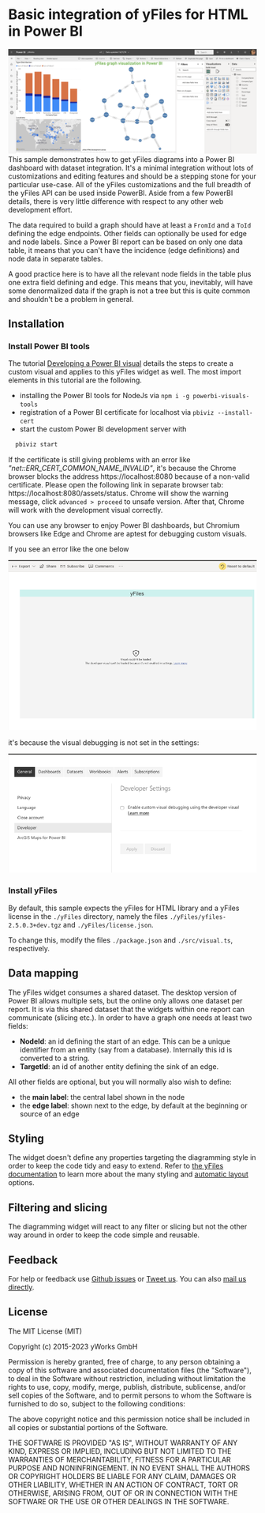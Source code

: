 # Basic integration of yFiles for HTML in Power BI

![](./assets/SampleDashboard.png)
This sample demonstrates how to get yFiles diagrams into a Power BI dashboard with dataset integration. It's a minimal integration without lots of customizations and editing features and should be a stepping stone for your particular use-case. All of the yFiles customizations and the full breadth of the yFiles API can be used inside PowerBI. Aside from a few PowerBI details, there is very little difference with respect to any other web development effort.  

The data required to build a graph should have at least a `FromId` and a `ToId` defining the edge endpoints. Other fields can optionally be used for edge and node labels. Since a Power BI report can be based on only one data table, it means that you can't have the incidence (edge definitions) and node data in separate tables.

A good practice here is to have all the relevant node fields in the table plus one extra field defining and edge. This means that you, inevitably, will have some denormalized data if the graph is not a tree but this is quite common and shouldn't be a problem in general.

## Installation

### Install Power BI tools

The tutorial [Developing a Power BI visual](https://docs.microsoft.com/en-us/power-bi/developer/custom-visual-develop-tutorial) details the steps to create a custom visual and applies to this yFiles widget as well.
The most import elements in this tutorial are the following.

- installing the Power BI tools for NodeJs via `npm i -g powerbi-visuals-tools`
- registration of a Power BI certificate for localhost via `pbiviz --install-cert`
- start the custom Power BI development server with
```bash
  pbiviz start
```

If the certificate is still giving problems with an error like *"net::ERR_CERT_COMMON_NAME_INVALID"*, it's because the Chrome browser blocks the address https://localhost:8080 because of a non-valid certificate.
Please open the following link in separate browser tab: https://localhost:8080/assets/status. Chrome will show the warning message, click `advanced > proceed` to unsafe version. After that, Chrome will work with the development visual correctly.

You can use any browser to enjoy Power BI dashboards, but Chromium browsers like Edge and Chrome are aptest for debugging custom visuals.

If you see an error like the one below

![](./assets/DeveloperNotEnabledError.png)

it's because the visual debugging is not set in the settings:

![](./assets/DeveloperSettings.png) 


### Install yFiles

By default, this sample expects the yFiles for HTML library and a yFiles license in the `./yFiles` directory, namely the files `./yFiles/yfiles-2.5.0.3+dev.tgz` and `./yFiles/license.json`.

To change this, modify the files `./package.json` and `./src/visual.ts`, respectively.


## Data mapping

The yFiles widget consumes a shared dataset. The desktop version of Power BI allows multiple sets, but the online only allows one dataset per report. It is via this shared dataset that the widgets within one report can communicate (slicing etc.).
In order to have a graph one needs at least two fields:
- **NodeId**: an id defining the start of an edge. This can be a unique identifier from an entity (say from a database). Internally this id is converted to a string.
- **TargetId**: an id of another entity defining the sink of an edge.

All other fields are optional, but you will normally also wish to define:
- the **main label**: the central label shown in the node
- the **edge label**: shown next to the edge, by default at the beginning or source of an edge

## Styling

The widget doesn't define any properties targeting the diagramming style in order to keep the code tidy and easy to extend.
Refer to [the yFiles documentation](https://docs.yworks.com/yfileshtml/#/dguide/styles) to learn more about the many styling and [automatic layout](https://docs.yworks.com/yfileshtml/#/dguide/layout) options.

## Filtering and slicing

The diagramming widget will react to any filter or slicing but not the other way around in order to keep the code simple and reusable.

## Feedback

For help or feedback use [Github issues](https://github.com/yWorks/yfiles-power-bi-integration-basic/issues) or [Tweet us](https://twitter.com/yworks). You can also [mail us directly](mailto:hello@yWorks.com).

## License
The MIT License (MIT)

Copyright (c) 2015-2023 yWorks GmbH

Permission is hereby granted, free of charge, to any person obtaining a copy of this software and associated documentation files (the "Software"), to deal in the Software without restriction, including without limitation the rights to use, copy, modify, merge, publish, distribute, sublicense, and/or sell copies of the Software, and to permit persons to whom the Software is furnished to do so, subject to the following conditions:

The above copyright notice and this permission notice shall be included in all copies or substantial portions of the Software.

THE SOFTWARE IS PROVIDED "AS IS", WITHOUT WARRANTY OF ANY KIND, EXPRESS OR IMPLIED, INCLUDING BUT NOT LIMITED TO THE WARRANTIES OF MERCHANTABILITY, FITNESS FOR A PARTICULAR PURPOSE AND NONINFRINGEMENT. IN NO EVENT SHALL THE AUTHORS OR COPYRIGHT HOLDERS BE LIABLE FOR ANY CLAIM, DAMAGES OR OTHER LIABILITY, WHETHER IN AN ACTION OF CONTRACT, TORT OR OTHERWISE, ARISING FROM, OUT OF OR IN CONNECTION WITH THE SOFTWARE OR THE USE OR OTHER DEALINGS IN THE SOFTWARE.
